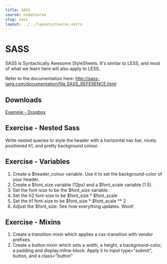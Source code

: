 ```yaml
---
title: SASS
course: nodeCourse
slug: sass
layout: ../../layouts/Course.astro
---
```


# SASS

SASS is Syntactically Awesome StyleSheets. It's similar to LESS, and most of what we learn here will also apply to LESS.

Refer to the documentation here: <http://sass-lang.com/documentation/file.SASS_REFERENCE.html>

## Downloads

[Example - Dropbox](https://www.dropbox.com/sh/ocanl6b1x20u7iy/AAAqouBsGIZ5xUbeM_5WCAFta?dl=1)

## Exercise - Nested Sass

Write nested queries to style the header with a horizontal nav bar, nicely positioned h1, and pretty background colour.

## Exercise - Variables

1. Create a $header_colour variable. Use it to set the background-color of your header.
2. Create a $font_size variable (12px) and a $font_scale variable (1.5).
3. Set the font-size to be the $font_size variable.
4. Set the h2 font-size to be $font_size \* $font_scale
5. Set the h1 font-size to be $font_size \* $font_scale \*\* 2
6. Adjust the $font_size. See how everything updates. Woot!

## Exercise - Mixins

1. Create a transition mixin which applies a css-transition with vendor prefixes.
2. Create a button mixin which sets a width, a height, a background-color, a padding and display:inline-block. Apply it to input type="submit", button, and a class="button"
